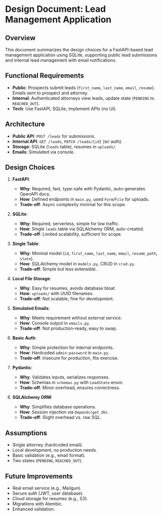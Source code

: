 # Design Document: Lead Management Application

## Overview

This document summarizes the design choices for a FastAPI-based lead management application using SQLite, supporting public lead submissions and internal lead management with email notifications.

## Functional Requirements

- **Public**: Prospects submit leads (`first_name`, `last_name`, `email`, `resume`). Emails sent to prospect and attorney.
- **Internal**: Authenticated attorneys view leads, update state (`PENDING` to `REACHED_OUT`).
- **Tech**: Use FastAPI, SQLite, implement APIs (no UI).

## Architecture

- **Public API**: `POST /leads` for submissions.
- **Internal API**: `GET /leads`, `PATCH /leads/{id}` (w/ auth).
- **Storage**: SQLite (`leads` table), resumes in `uploads/`.
- **Emails**: Simulated via console.

## Design Choices

1. **FastAPI**:

   - **Why**: Required, fast, type-safe with Pydantic, auto-generates OpenAPI docs.
   - **How**: Defined endpoints in `main.py`, used `Form`/`File` for uploads.
   - **Trade-off**: Async complexity minimal for this scope.

2. **SQLite**:

   - **Why**: Required, serverless, simple for low traffic.
   - **How**: Single `leads` table via SQLAlchemy ORM, auto-created.
   - **Trade-off**: Limited scalability, sufficient for scope.

3. **Single Table**:

   - **Why**: Minimal model (`id`, `first_name`, `last_name`, `email`, `resume_path`, `state`).
   - **How**: SQLAlchemy model in `models.py`, CRUD in `crud.py`.
   - **Trade-off**: Simple but less extensible.

4. **Local File Storage**:

   - **Why**: Easy for resumes, avoids database bloat.
   - **How**: `uploads/` with UUID filenames.
   - **Trade-off**: Not scalable, fine for development.

5. **Simulated Emails**:

   - **Why**: Meets requirement without external service.
   - **How**: Console output in `emails.py`.
   - **Trade-off**: Not production-ready, easy to swap.

6. **Basic Auth**:

   - **Why**: Simple protection for internal endpoints.
   - **How**: Hardcoded `admin:password` in `main.py`.
   - **Trade-off**: Insecure for production, fits exercise.

7. **Pydantic**:

   - **Why**: Validates inputs, serializes responses.
   - **How**: Schemas in `schemas.py` with `LeadState` enum.
   - **Trade-off**: Minor overhead, ensures correctness.

8. **SQLAlchemy ORM**:

   - **Why**: Simplifies database operations.
   - **How**: Session injection via `Depends(get_db)`.
   - **Trade-off**: Slight overhead vs. raw SQL.


## Assumptions

- Single attorney (hardcoded email).
- Local development, no production needs.
- Basic validation (e.g., email format).
- Two states (`PENDING`, `REACHED_OUT`).

## Future Improvements

- Real email service (e.g., Mailgun).
- Secure auth (JWT, user database).
- Cloud storage for resumes (e.g., S3).
- Migrations with Alembic.
- Enhanced validation.
